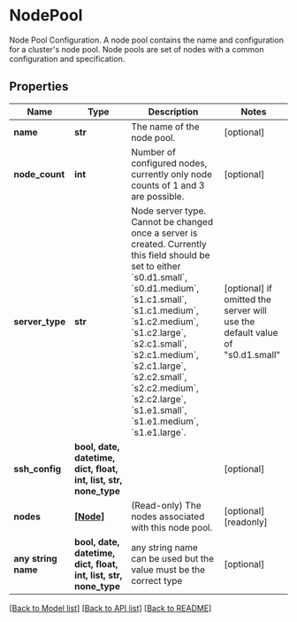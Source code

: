 # NodePool

Node Pool Configuration. A node pool contains the name and configuration for a cluster's node pool. Node pools are set of nodes with a common configuration and specification.

## Properties
Name | Type | Description | Notes
------------ | ------------- | ------------- | -------------
**name** | **str** | The name of the node pool. | [optional] 
**node_count** | **int** | Number of configured nodes, currently only node counts of 1 and 3 are possible. | [optional] 
**server_type** | **str** | Node server type. Cannot be changed once a server is created. Currently this field should be set to either &#x60;s0.d1.small&#x60;, &#x60;s0.d1.medium&#x60;, &#x60;s1.c1.small&#x60;, &#x60;s1.c1.medium&#x60;, &#x60;s1.c2.medium&#x60;, &#x60;s1.c2.large&#x60;, &#x60;s2.c1.small&#x60;, &#x60;s2.c1.medium&#x60;, &#x60;s2.c1.large&#x60;, &#x60;s2.c2.small&#x60;, &#x60;s2.c2.medium&#x60;, &#x60;s2.c2.large&#x60;, &#x60;s1.e1.small&#x60;, &#x60;s1.e1.medium&#x60;, &#x60;s1.e1.large&#x60;. | [optional]  if omitted the server will use the default value of "s0.d1.small"
**ssh_config** | **bool, date, datetime, dict, float, int, list, str, none_type** |  | [optional] 
**nodes** | [**[Node]**](Node.md) | (Read-only) The nodes associated with this node pool. | [optional] [readonly] 
**any string name** | **bool, date, datetime, dict, float, int, list, str, none_type** | any string name can be used but the value must be the correct type | [optional]

[[Back to Model list]](../README.md#documentation-for-models) [[Back to API list]](../README.md#documentation-for-api-endpoints) [[Back to README]](../README.md)


